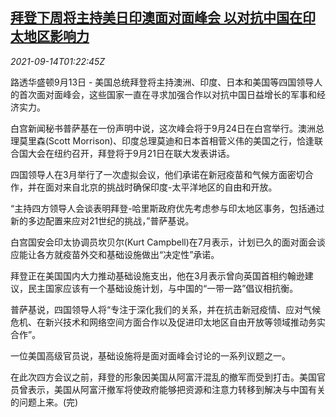 <!--1631583062000-->
[拜登下周将主持美日印澳面对面峰会 以对抗中国在印太地区影响力](https://cn.reuters.com/article/quad-biden-0913-mon-idCNKBS2GA036)
------

<div><i>2021-09-14T01:22:45Z</i></div><p>路透华盛顿9月13日 - 美国总统拜登将主持澳洲、印度、日本和美国等四国领导人的首次面对面峰会，这些国家一直在寻求加强合作以对抗中国日益增长的军事和经济实力。</p><p>白宫新闻秘书普萨基在一份声明中说，这次峰会将于9月24日在白宫举行。澳洲总理莫里森(Scott Morrison)、印度总理莫迪和日本首相菅义伟的美国之行，恰逢联合国大会在纽约召开，拜登将于9月21日在联大发表讲话。</p><p>四国领导人在3月举行了一次虚拟会议，他们承诺在新冠疫苗和气候方面密切合作，并在面对来自北京的挑战时确保印度-太平洋地区的自由和开放。</p><p>“主持四方领导人会谈表明拜登-哈里斯政府优先考虑参与印太地区事务，包括通过新的多边配置来应对21世纪的挑战，”普萨基说。</p><p>白宫国安会印太协调员坎贝尔(Kurt Campbell)在7月表示，计划已久的面对面会谈应能让各方就疫苗外交和基础设施做出“决定性”承诺。</p><p>拜登正在美国国内大力推动基础设施支出，他在3月表示曾向英国首相约翰逊建议，民主国家应该有一个基础设施计划，与中国的“一带一路”倡议相抗衡。</p><p>普萨基说，四国领导人将“专注于深化我们的关系，并在抗击新冠疫情、应对气候危机、在新兴技术和网络空间方面合作以及促进印太地区自由开放等领域推动务实合作”。</p><p>一位美国高级官员说，基础设施将是面对面峰会讨论的一系列议题之一。</p><p>在此次四方会议之前，拜登的形象因美国从阿富汗混乱的撤军而受到打击。美国官员曾表示，美国从阿富汗撤军将使政府能够把资源和注意力转移到解决与中国有关的问题上来。(完)</p>
